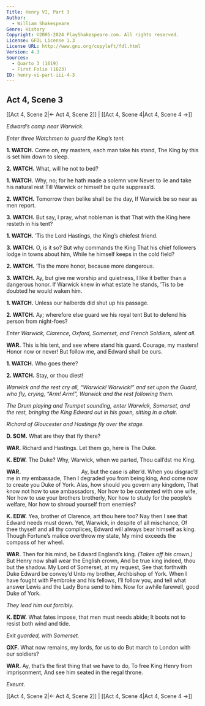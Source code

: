 ```yaml
---
Title: Henry VI, Part 3
Author: 
  - William Shakespeare
Genre: History
Copyright: ©2005-2024 PlayShakespeare.com. All rights reserved.
License: GFDL License 1.3
License URL: http://www.gnu.org/copyleft/fdl.html
Version: 4.3
Sources:
  - Quarto 3 (1619)
  - First Folio (1623)
ID: henry-vi-part-iii-4-3
---
```


## Act 4, Scene 3
[[Act 4, Scene 2|← Act 4, Scene 2]] | [[Act 4, Scene 4|Act 4, Scene 4 →]]

*Edward’s camp near Warwick.*

*Enter three Watchmen to guard the King’s tent.*

**1. WATCH.**
Come on, my masters, each man take his stand,
The King by this is set him down to sleep.

**2. WATCH.**
What, will he not to bed?

**1. WATCH.**
Why, no; for he hath made a solemn vow
Never to lie and take his natural rest
Till Warwick or himself be quite suppress’d.

**2. WATCH.**
Tomorrow then belike shall be the day,
If Warwick be so near as men report.

**3. WATCH.**
But say, I pray, what nobleman is that
That with the King here resteth in his tent?

**1. WATCH.**
’Tis the Lord Hastings, the King’s chiefest friend.

**3. WATCH.**
O, is it so? But why commands the King
That his chief followers lodge in towns about him,
While he himself keeps in the cold field?

**2. WATCH.**
’Tis the more honor, because more dangerous.

**3. WATCH.**
Ay, but give me worship and quietness,
I like it better than a dangerous honor.
If Warwick knew in what estate he stands,
’Tis to be doubted he would waken him.

**1. WATCH.**
Unless our halberds did shut up his passage.

**2. WATCH.**
Ay; wherefore else guard we his royal tent
But to defend his person from night-foes?

*Enter Warwick, Clarence, Oxford, Somerset, and French Soldiers, silent all.*

**WAR.**
This is his tent, and see where stand his guard.
Courage, my masters! Honor now or never!
But follow me, and Edward shall be ours.

**1. WATCH.**
Who goes there?

**2. WATCH.**
Stay, or thou diest!

*Warwick and the rest cry all, “Warwick! Warwick!” and set upon the Guard, who fly, crying, “Arm! Arm!”, Warwick and the rest following them.*

*The Drum playing and Trumpet sounding, enter Warwick, Somerset, and the rest, bringing the King Edward out in his gown, sitting in a chair.*

*Richard of Gloucester and Hastings fly over the stage.*

**D. SOM.**
What are they that fly there?

**WAR.**
Richard and Hastings. Let them go, here is The Duke.

**K. EDW.**
The Duke? Why, Warwick, when we parted,
Thou call’dst me King.

**WAR.**
           Ay, but the case is alter’d.
When you disgrac’d me in my embassade,
Then I degraded you from being king,
And come now to create you Duke of York.
Alas, how should you govern any kingdom,
That know not how to use ambassadors,
Nor how to be contented with one wife,
Nor how to use your brothers brotherly,
Nor how to study for the people’s welfare,
Nor how to shroud yourself from enemies?

**K. EDW.**
Yea, brother of Clarence, art thou here too?
Nay then I see that Edward needs must down.
Yet, Warwick, in despite of all mischance,
Of thee thyself and all thy complices,
Edward will always bear himself as king.
Though Fortune’s malice overthrow my state,
My mind exceeds the compass of her wheel.

**WAR.**
Then for his mind, be Edward England’s king.
*(Takes off his crown.)*
But Henry now shall wear the English crown,
And be true king indeed, thou but the shadow.
My Lord of Somerset, at my request,
See that forthwith Duke Edward be convey’d
Unto my brother, Archbishop of York.
When I have fought with Pembroke and his fellows,
I’ll follow you, and tell what answer
Lewis and the Lady Bona send to him.
Now for awhile farewell, good Duke of York.

*They lead him out forcibly.*

**K. EDW.**
What fates impose, that men must needs abide;
It boots not to resist both wind and tide.

*Exit guarded, with Somerset.*

**OXF.**
What now remains, my lords, for us to do
But march to London with our soldiers?

**WAR.**
Ay, that’s the first thing that we have to do,
To free King Henry from imprisonment,
And see him seated in the regal throne.

*Exeunt.*

[[Act 4, Scene 2|← Act 4, Scene 2]] | [[Act 4, Scene 4|Act 4, Scene 4 →]]